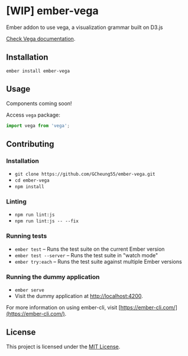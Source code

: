 [WIP] ember-vega
==============================================================================

Ember addon to use vega, a visualization grammar built on D3.js

[Check Vega documentation](https://github.com/vega/vega/wiki/Documentation).

Installation
------------------------------------------------------------------------------

```
ember install ember-vega
```


Usage
------------------------------------------------------------------------------

Components coming soon!

Access `vega` package:

```javascript
import vega from 'vega';
```

Contributing
------------------------------------------------------------------------------

### Installation

* `git clone https://github.com/GCheung55/ember-vega.git`
* `cd ember-vega`
* `npm install`

### Linting

* `npm run lint:js`
* `npm run lint:js -- --fix`

### Running tests

* `ember test` – Runs the test suite on the current Ember version
* `ember test --server` – Runs the test suite in "watch mode"
* `ember try:each` – Runs the test suite against multiple Ember versions

### Running the dummy application

* `ember serve`
* Visit the dummy application at [http://localhost:4200](http://localhost:4200).

For more information on using ember-cli, visit [https://ember-cli.com/](https://ember-cli.com/).

License
------------------------------------------------------------------------------

This project is licensed under the [MIT License](LICENSE.md).
